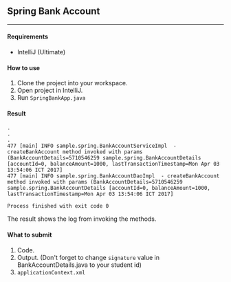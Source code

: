 ## Spring Bank Account
-----

#### Requirements
- IntelliJ (Ultimate)

#### How to use
1. Clone the project into your workspace.
2. Open project in IntelliJ.
3. Run `SpringBankApp.java`

#### Result

```
.
.
.
477 [main] INFO sample.spring.BankAccountServiceImpl  - createBankAccount method invoked with params (BankAccountDetails=5710546259 sample.spring.BankAccountDetails [accountId=0, balanceAmount=1000, lastTransactionTimestamp=Mon Apr 03 13:54:06 ICT 2017]
477 [main] INFO sample.spring.BankAccountDaoImpl  - createBankAccount method invoked with params (BankAccountDetails=5710546259 sample.spring.BankAccountDetails [accountId=0, balanceAmount=1000, lastTransactionTimestamp=Mon Apr 03 13:54:06 ICT 2017]

Process finished with exit code 0
```

The result shows the log from invoking the methods.

#### What to submit
1. Code.
2. Output. (Don't forget to change `signature` value in BankAccountDetails.java to your student id)
3. `applicationContext.xml`
